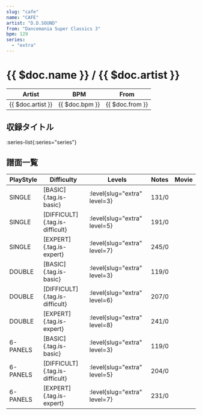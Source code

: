 ```yaml
---
slug: "cafe"
name: "CAFE"
artist: "D.D.SOUND"
from: "Dancemania Super Classics 3"
bpm: 129
series:
  - "extra"
---
```


# {{ $doc.name }} / {{ $doc.artist }}

|Artist|BPM|From|
|------|---|----|
|{{ $doc.artist }}|{{ $doc.bpm }}|{{ $doc.from }}|

## 収録タイトル

:series-list{:series="series"}

## 譜面一覧

|PlayStyle|Difficulty|Levels|Notes|Movie|
|---------|----------|------|-----|-----|
|SINGLE|[BASIC]{.tag.is-basic}|<div class="field is-grouped is-grouped-multiline">:level{slug="extra" level=3}</div>|131/0||
|SINGLE|[DIFFICULT]{.tag.is-difficult}|<div class="field is-grouped is-grouped-multiline">:level{slug="extra" level=5}</div>|191/0||
|SINGLE|[EXPERT]{.tag.is-expert}|<div class="field is-grouped is-grouped-multiline">:level{slug="extra" level=7}</div>|245/0||
|DOUBLE|[BASIC]{.tag.is-basic}|<div class="field is-grouped is-grouped-multiline">:level{slug="extra" level=3}</div>|119/0||
|DOUBLE|[DIFFICULT]{.tag.is-difficult}|<div class="field is-grouped is-grouped-multiline">:level{slug="extra" level=6}</div>|207/0||
|DOUBLE|[EXPERT]{.tag.is-expert}|<div class="field is-grouped is-grouped-multiline">:level{slug="extra" level=8}</div>|241/0||
|6-PANELS|[BASIC]{.tag.is-basic}|<div class="field is-grouped is-grouped-multiline">:level{slug="extra" level=3}</div>|119/0||
|6-PANELS|[DIFFICULT]{.tag.is-difficult}|<div class="field is-grouped is-grouped-multiline">:level{slug="extra" level=5}</div>|204/0||
|6-PANELS|[EXPERT]{.tag.is-expert}|<div class="field is-grouped is-grouped-multiline">:level{slug="extra" level=7}</div>|231/0||
